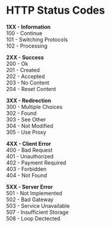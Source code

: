 # HTTP Status Codes

<b>1XX - Information</b><br>
100 - Continue<br>
101 - Switching Protocols<br>
102 - Processing<br>

<b>2XX - Success</b><br>
200 - Ok<br>
201 - Created<br>
202 - Accepted<br>
203 - No Content<br>
204 - Reset Content<br>

<b>3XX - Redirection</b><br>
300 - Multiple Choices<br>
302 - Found<br>
303 - See Other<br>
304 - Not Modified<br>
305 - Use Proxy<br>

<b>4XX - Client Error</b><br>
400 - Bad Request<br>
401 - Unauthorized<br>
402 - Payment Required<br>
403 - Forbidden<br>
404 - Not Found<br>

<b>5XX - Server Error</b><br>
501 - Not Implemented<br>
502 - Bad Gateway<br>
503 - Service Unavailable<br>
507 - Insufficient Storage<br>
508 - Loop Dectected<br>

